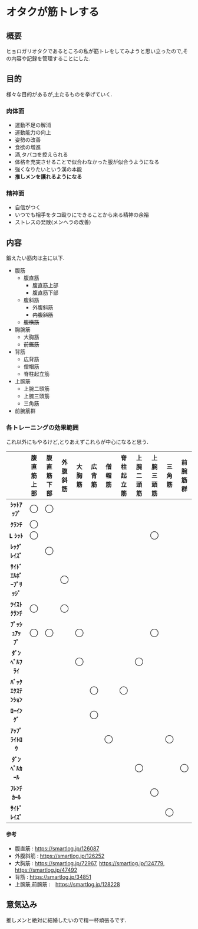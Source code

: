 # オタクが筋トレする

## 概要

ヒョロガリオタクであるところの私が筋トレをしてみようと思い立ったので,その内容や記録を管理することにした.

## 目的

様々な目的があるが,主たるものを挙げていく.

### 肉体面

- 運動不足の解消
- 運動能力の向上
- 姿勢の改善
- 食欲の増進
- 酒,タバコを控えられる
- 体格を充実させることで似合わなかった服が似合うようになる
- 強くなりたいという漢の本能
- **推しメンを護れるようになる**

### 精神面

- 自信がつく
- いつでも相手をタコ殴りにできることから来る精神の余裕
- ストレスの発散(メンヘラの改善)

## 内容

鍛えたい筋肉は主に以下.

- 腹筋
  - 腹直筋
    - 腹直筋上部
    - 腹直筋下部
  - 腹斜筋
    - 外腹斜筋
    - ~~内腹斜筋~~
  - ~~腹横筋~~
- 胸腕筋
  - 大胸筋
  - ~~前鋸筋~~
- 背筋
  - 広背筋
  - 僧帽筋
  - 脊柱起立筋
- 上腕筋
  - 上腕二頭筋
  - 上腕三頭筋
  - 三角筋
- 前腕筋群

### 各トレーニングの効果範囲

これ以外にもやるけど,とりあえずこれらが中心になると思う.

|                       | 腹直筋上部 | 腹直筋下部 | 外腹斜筋 | 大胸筋 | 広背筋 | 僧帽筋 | 脊柱起立筋 | 上腕二頭筋 | 上腕三頭筋 | 三角筋 | 前腕筋群 |
| :-------------------: | :--------: | :--------: | :------: | :----: | :----: | :----: | :--------: | :--------: | :--------: | :----: | :------: |
|      **ｼｯﾄｱｯﾌﾟ**      |     ◯      |     ◯      |          |        |        |        |            |            |            |        |          |
|       **ｸﾗﾝﾁ**        |     ◯      |            |          |        |        |        |            |            |            |        |          |
|       **L ｼｯﾄ**       |     ◯      |            |          |        |        |        |            |            |     ◯      |        |          |
|     **ﾚｯｸﾞﾚｲｽﾞ**      |            |     ◯      |          |        |        |        |            |            |            |        |          |
| **ｻｲﾄﾞｴﾙﾎﾞｰﾌﾞﾘｯｼﾞ**　 |            |            |    ◯     |        |        |        |            |            |            |        |          |
|     **ﾂｲｽﾄｸﾗﾝﾁ**      |     ◯      |            |    ◯     |        |        |        |            |            |            |        |          |
|     **ﾌﾟｯｼｭｱｯﾌﾟ**     |     ◯      |     ◯      |          |   ◯    |        |        |            |            |     ◯      |        |          |
|     **ﾀﾞﾝﾍﾞﾙﾌﾗｲ**     |            |            |          |   ◯    |        |        |            |     ◯      |            |        |          |
|   **ﾊﾞｯｸｴｸｽﾃﾝｼｮﾝ**    |            |            |          |        |   ◯    |        |     ◯      |            |            |        |          |
|      **ﾛｰｲﾝｸﾞ**       |            |            |          |        |   ◯    |        |            |            |            |        |          |
|     **ｱｯﾌﾟﾗｲﾄﾛｳ**     |            |            |          |        |        |   ◯    |            |            |            |   ◯    |          |
|     **ﾀﾞﾝﾍﾞﾙｶｰﾙ**     |            |            |          |        |        |        |            |     ◯      |            |        |    ◯     |
|      **ﾌﾚﾝﾁｶｰﾙ**      |            |            |          |        |        |        |            |            |     ◯      |        |          |
|     **ｻｲﾄﾞﾚｲｽﾞ**      |            |            |          |        |        |        |            |            |            |   ◯    |          |

#### 参考

- 腹直筋 : https://smartlog.jp/126087
- 外腹斜筋 : https://smartlog.jp/126252
- 大胸筋 : https://smartlog.jp/72967, https://smartlog.jp/124779, https://smartlog.jp/47492
- 背筋 : https://smartlog.jp/34851
- 上腕筋,前腕筋 :　https://smartlog.jp/128228

## 意気込み

推しメンと絶対に結婚したいので精一杯頑張るです.
